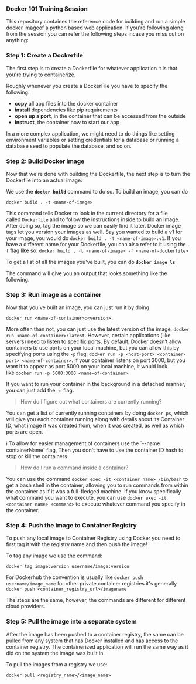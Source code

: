 ### Docker 101 Training Session

This repository containes the reference code for building and run a simple docker imageof a python based web application. If you're following along from the session you can refer the following steps incase you miss out on anything:


### Step 1: Create a Dockerfile

The first step is to create a Dockerfile for whatever application it is that you're trying to containerize.

Roughly whenever you create a DockerFile you have to specify the following:

- **copy** all app files into the docker container
- **install** dependencies like pip requirements
- **open up a port**, in the container that can be accessed from the outside
- **instruct**, the container how to start our app

In a more complex application, we might need to do things like setting environment variables or setting credentials for a database or running a database seed to populate the database, and so on.

### Step 2: Build Docker image

Now that we're done with building the Dockerfile, the next step is to turn the Dockerfile into an actual image:

We use the **`docker build`** command to do so. To build an image, you can do 

```docker
docker build . -t <name-of-image>
```

This command tells Docker to look in the current directory for a file called `Dockerfile` and to follow the instructions inside to build an image. After doing so, tag the image so we can easily find it later. Docker image tags let you version your images as well. Say you wanted to build a v1 for your image, you would do `docker build . -t <name-of-image>:v1`. If you have a different name for your Dockerfile, you can also refer to it using the `-f` flag like so: `docker build . -t <name-of-image> -f <name-of-dockerfile>`

To get a list of all the images you've built, you can do **`docker image ls`**

The command will give you an output that looks something like the following.


### Step 3: Run image as a container

Now that you’ve built an image, you can just run it by doing 

```docker
docker run <name-of-container>:<version>.
```

More often than not, you can just use the latest version of the image, `docker run <name-of-container>:latest`. However, certain applications (like servers) need to listen to specific ports. By default, Docker doesn’t allow containers to use ports on your local machine, but you can allow this by specifying ports using the `-p` flag, `docker run -p <host-port>:<container-port> <name-of-container>`. If your container listens on port 3000, but you want it to appear as port 5000 on your local machine, it would look like `docker run -p 5000:3000 <name-of-container>`

If you want to run your container in the background in a detached manner, you can just add the `-d` flag.

> How do I figure out what containers are currently running?
>

You can get a list of currently running containers by doing `docker ps`, which will give you each container running along with details about its Container ID, what image it was created from, when it was created, as well as which ports are open.

<aside>
ℹ️ To allow for easier management of containers use the `--name containerName` flag, Then you don't have to use the container ID hash to stop or kill the containers
</aside>


> How do I run a command inside a container?
>

You can use the command `docker exec -it <container name> /bin/bash` to get a bash shell in the container, allowing you to run commands from within the container as if it was a full-fledged machine. If you know specifically what command you want to execute, you can use `docker exec -it <container name> <command>` to execute whatever command you specify in the container.

### Step 4: Push the image to Container Registry

To push any local image to Container Registry using Docker you need to first tag it with the registry name and then push the image!

To tag any image we use the command:

```docker
docker tag image:version username/image:version
```

For Dockerhub the convention is usually like `docker push username/image_name` for other private container registries it's generally `docker push <container_registry_url>/imagename`

The steps are the same, however, the commands are different for different cloud providers.

### Step 5: Pull the image into a separate system

After the image has been pushed to a container registry, the same can be pulled from any system that has Docker installed and has access to the container registry. The containerized application will run the same way as it did on the system the image was built in.

To pull the images from a registry we use:

```docker
docker pull <registry_name>/<image_name>
```